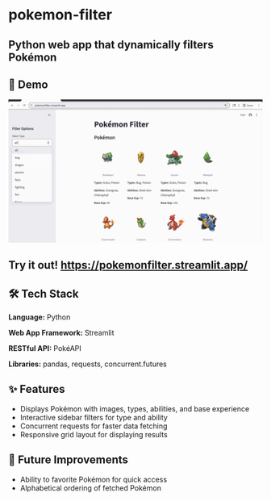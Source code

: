 # pokemon-filter
Python web app that dynamically filters Pokémon
---

## 🎥 Demo
![App Demo](pokemonfilterdemo.gif)

## Try it out! https://pokemonfilter.streamlit.app/

## 🛠️ Tech Stack
**Language:** Python

**Web App Framework:** Streamlit

**RESTful API:** PokéAPI

**Libraries:** pandas, requests, concurrent.futures

## ✨ Features
- Displays Pokémon with images, types, abilities, and base experience
- Interactive sidebar filters for type and ability
- Concurrent requests for faster data fetching
- Responsive grid layout for displaying results

## 🔮 Future Improvements
- Ability to favorite Pokémon for quick access
- Alphabetical ordering of fetched Pokémon

